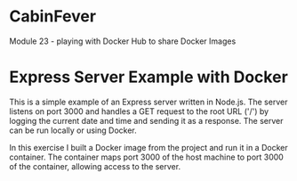 # CabinFever
Module 23 -  playing with Docker Hub to share Docker Images 

# Express Server Example with Docker

This is a simple example of an Express server written in Node.js. The server listens on port 3000 and handles a GET request to the root URL ('/') by logging the current date and time and sending it as a response. The server can be run locally or using Docker.

In this exercise I built a Docker image from the project and run it in a Docker container. The container maps port 3000 of the host machine to port 3000 of the container, allowing access to the server.



